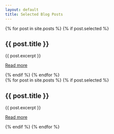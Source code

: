 ```yaml
---
layout: default
title: Selected Blog Posts
---
```


<div class="row">
  <div class="column">
    {% for post in site.posts %}
      {% if post.selected %}
        <h2>{{ post.title }}</h2>
        <p>{{ post.excerpt }}</p>
        <p><a href="{{ post.url }}">Read more</a></p>
      {% endif %}
    {% endfor %}
  </div>
  <div class="column">
    {% for post in site.posts %}
      {% if post.selected %}
        <h2>{{ post.title }}</h2>
        <p>{{ post.excerpt }}</p>
        <p><a href="{{ post.url }}">Read more</a></p>
      {% endif %}
    {% endfor %}
  </div>
</div>
